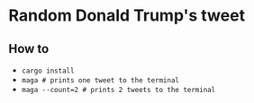 # Random Donald Trump's tweet

## How to
- `cargo install`
- `maga # prints one tweet to the terminal`
- `maga --count=2 # prints 2 tweets to the terminal`
